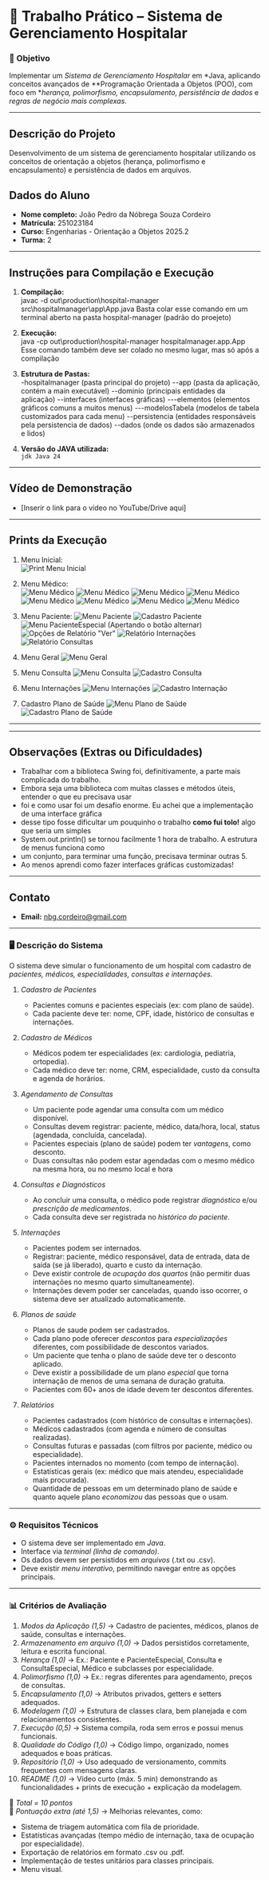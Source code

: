 # 🏥 Trabalho Prático – Sistema de Gerenciamento Hospitalar  

### 🎯 Objetivo  
Implementar um *Sistema de Gerenciamento Hospitalar* em *Java, aplicando conceitos avançados de **Programação Orientada a Objetos (POO), com foco em **herança, polimorfismo, encapsulamento, persistência de dados* e *regras de negócio mais complexas*.  

---
## Descrição do Projeto

Desenvolvimento de um sistema de gerenciamento hospitalar utilizando os conceitos de orientação a objetos (herança, polimorfismo e encapsulamento) e persistência de dados em arquivos.

## Dados do Aluno

- **Nome completo:** João Pedro da Nóbrega Souza Cordeiro
- **Matrícula:** 251023184
- **Curso:** Engenharias - Orientação a Objetos 2025.2
- **Turma:** 2

---

## Instruções para Compilação e Execução

1. **Compilação:**  
   javac -d out\production\hospital-manager src\hospitalmanager\app\App.java
   Basta colar esse comando em um terminal aberto na pasta hospital-manager (padrão do proejeto)

2. **Execução:**  
   java -cp out\production\hospital-manager hospitalmanager.app.App
   Esse comando também deve ser colado no mesmo lugar, mas só após a compilação

3. **Estrutura de Pastas:**  
   -hospitalmanager (pasta principal do projeto)
      --app (pasta da aplicação, contém a main executável)
      --dominio (principais entidades da aplicação)
      --interfaces (interfaces gráficas)
         ---elementos (elementos gráficos comuns a muitos menus)
         ---modelosTabela (modelos de tabela customizados para cada menu)
      --persistencia (entidades responsáveis pela persistencia de dados)
      --dados (onde os dados são armazenados e lidos)

3. **Versão do JAVA utilizada:**  
   `jdk Java 24 `
---

## Vídeo de Demonstração

- [Inserir o link para o vídeo no YouTube/Drive aqui]

---

## Prints da Execução

1. Menu Inicial:  
   ![Print Menu Inicial](https://prnt.sc/W56mpDrG_lrJ)

2. Menu Médico:  
   ![Menu Médico]()
   ![Menu Médico]()
   ![Menu Médico]()
   ![Menu Médico]()
   ![Menu Médico]()
   ![Menu Médico]()
   ![Menu Médico]()
   ![Menu Médico]()

3. Menu Paciente:
   ![Menu Paciente](https://prnt.sc/2TOw78h635j4)
   ![Cadastro Paciente](https://prnt.sc/I0RKm5xo7ths)
   ![Menu PacienteEspecial (Apertando o botão alternar)](https://prnt.sc/NfkbNv-yyIyF)
   ![Opções de Relatório "Ver"](https://prnt.sc/U7zZG0ACp35F)
   ![Relatório Internações](https://prnt.sc/nAKom-vEAKXm)
   ![Relatório Consultas](https://prnt.sc/w1SoKehtfvOT)

4. Menu Geral
   ![Menu Geral](https://prnt.sc/BwmfKaX0pybp)

5. Menu Consulta
   ![Menu Consulta](https://prnt.sc/5k9o67XDSPiL)
   ![Cadastro Consulta](https://prnt.sc/Vf4pVJbL72za)

6. Menu Internações
   ![Menu Internações](https://prnt.sc/Ao6U0uLiyRlp)
   ![Cadastro Internação](https://prnt.sc/ZBIqcwfiGB08)

7. Cadastro Plano de Saúde
   ![Menu Plano de Saúde](https://prnt.sc/I0_wS9VFxsJE)
   ![Cadastro Plano de Saúde](https://prnt.sc/WwOqiMLHjgOE)

---

---

## Observações (Extras ou Dificuldades)

- Trabalhar com a biblioteca Swing foi, definitivamente, a parte mais complicada do trabalho.
- Embora seja uma biblioteca com muitas classes e métodos úteis, entender o que eu precisava usar
- foi e como usar foi um desafio enorme. Eu achei que a implementação de uma interface gráfica 
- desse tipo fosse dificultar um pouquinho o trabalho **como fui tolo!** algo que seria um simples
- System.out.println() se tornou facilmente 1 hora de trabalho. A estrutura de menus funciona como
- um conjunto, para terminar uma função, precisava terminar outras 5.
- Ao menos aprendi como fazer interfaces gráficas customizadas!

---

## Contato

- **Email:** nbg.cordeiro@gmail.com

---

### 🖥️ Descrição do Sistema  

O sistema deve simular o funcionamento de um hospital com cadastro de *pacientes, médicos, especialidades, consultas e internações*.  

1. *Cadastro de Pacientes*  
   - Pacientes comuns e pacientes especiais (ex: com plano de saúde).  
   - Cada paciente deve ter: nome, CPF, idade, histórico de consultas e internações.  

2. *Cadastro de Médicos*  
   - Médicos podem ter especialidades (ex: cardiologia, pediatria, ortopedia).  
   - Cada médico deve ter: nome, CRM, especialidade, custo da consulta e agenda de horários.  

3. *Agendamento de Consultas*  
   - Um paciente pode agendar uma consulta com um médico disponível.  
   - Consultas devem registrar: paciente, médico, data/hora, local, status (agendada, concluída, cancelada).  
   - Pacientes especiais (plano de saúde) podem ter *vantagens*, como desconto.  
   - Duas consultas não podem estar agendadas com o mesmo médico na mesma hora, ou no mesmo local e hora

4. *Consultas e Diagnósticos*  
   - Ao concluir uma consulta, o médico pode registrar *diagnóstico* e/ou *prescrição de medicamentos*.  
   - Cada consulta deve ser registrada no *histórico do paciente*.  

5. *Internações*  
   - Pacientes podem ser internados.  
   - Registrar: paciente, médico responsável, data de entrada, data de saída (se já liberado), quarto e custo da internação.  
   - Deve existir controle de *ocupação dos quartos* (não permitir duas internações no mesmo quarto simultaneamente).  
   - Internações devem poder ser canceladas, quando isso ocorrer, o sistema deve ser atualizado automaticamente.

6. *Planos de saúde*    
   -  Planos de saude podem ser cadastrados.
   -  Cada plano pode oferecer *descontos* para *especializações* diferentes, com possibilidade de descontos variados.
   -  Um paciente que tenha o plano de saúde deve ter o desconto aplicado.
   -  Deve existir a possibilidade de um plano *especial* que torna internação de menos de uma semana de duração gratuita.
   -  Pacientes com 60+ anos de idade devem ter descontos diferentes.

7. *Relatórios*  
   - Pacientes cadastrados (com histórico de consultas e internações).  
   - Médicos cadastrados (com agenda e número de consultas realizadas).  
   - Consultas futuras e passadas (com filtros por paciente, médico ou especialidade).  
   - Pacientes internados no momento (com tempo de internação).  
   - Estatísticas gerais (ex: médico que mais atendeu, especialidade mais procurada).  
   - Quantidade de pessoas em um determinado plano de saúde e quanto aquele plano *economizou* das pessoas que o usam.

---

### ⚙️ Requisitos Técnicos  
- O sistema deve ser implementado em *Java*.  
- Interface via *terminal (linha de comando)*.  
- Os dados devem ser persistidos em *arquivos* (.txt ou .csv).  
- Deve existir *menu interativo*, permitindo navegar entre as opções principais.  

---

### 📊 Critérios de Avaliação  

1. *Modos da Aplicação (1,5)* → Cadastro de pacientes, médicos, planos de saúde, consultas e internações.  
2. *Armazenamento em arquivo (1,0)* → Dados persistidos corretamente, leitura e escrita funcional.  
3. *Herança (1,0)* → Ex.: Paciente e PacienteEspecial, Consulta e ConsultaEspecial, Médico e subclasses por especialidade.  
4. *Polimorfismo (1,0)* → Ex.: regras diferentes para agendamento, preços de consultas.
5. *Encapsulamento (1,0)* → Atributos privados, getters e setters adequados.  
6. *Modelagem (1,0)* → Estrutura de classes clara, bem planejada e com relacionamentos consistentes.  
7. *Execução (0,5)* → Sistema compila, roda sem erros e possui menus funcionais.  
8. *Qualidade do Código (1,0)* → Código limpo, organizado, nomes adequados e boas práticas.  
9. *Repositório (1,0)* → Uso adequado de versionamento, commits frequentes com mensagens claras.  
10. *README (1,0)* → Vídeo curto (máx. 5 min) demonstrando as funcionalidades + prints de execução + explicação da modelagem.  

🔹 *Total = 10 pontos*  
🔹 *Pontuação extra (até 1,5)* → Melhorias relevantes, como:  
- Sistema de triagem automática com fila de prioridade.  
- Estatísticas avançadas (tempo médio de internação, taxa de ocupação por especialidade).  
- Exportação de relatórios em formato .csv ou .pdf.  
- Implementação de testes unitários para classes principais.  
- Menu visual.
